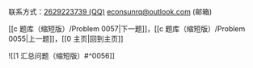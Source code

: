 联系方式：<a href="https://qm.qq.com/q/iA1sKuakak">2629223739 (QQ)</a> <a href="mailto:econsunrq@outlook.com">econsunrq@outlook.com (邮箱)</a>

[[c 题库（缩短版）/Problem 0057|下一题]]，[[c 题库（缩短版）/Problem 0055|上一题]]，[[0 主页|回到主页]]

![[1 汇总问题（缩短版）#^0056]]